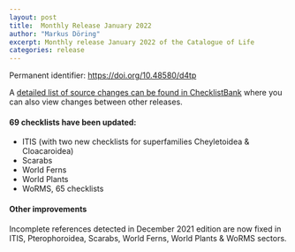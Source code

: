 ```yaml
---
layout: post
title:  Monthly Release January 2022
author: "Markus Döring"
excerpt: Monthly release January 2022 of the Catalogue of Life
categories: release
---
```


Permanent identifier: https://doi.org/10.48580/d4tp

A [detailed list of source changes can be found in ChecklistBank](https://www.checklistbank.org/dataset/2368/sourcemetrics?hideUnchanged=true&releaseKey=2366) where you can also view changes between other releases.

#### 69 checklists have been updated:

 * ITIS (with two new checklists for superfamilies Cheyletoidea & Cloacaroidea)
 * Scarabs
 * World Ferns
 * World Plants
 * WoRMS, 65 checklists

#### Other improvements

Incomplete references detected in December 2021 edition are now fixed in ITIS, Pterophoroidea, Scarabs, World Ferns, World Plants & WoRMS sectors.